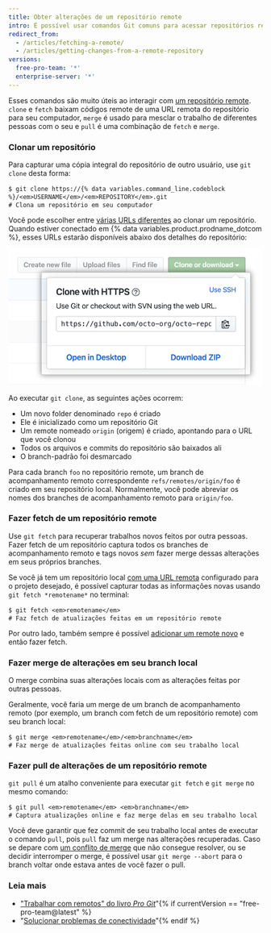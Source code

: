 ```yaml
---
title: Obter alterações de um repositório remote
intro: É possível usar comandos Git comuns para acessar repositórios remotes.
redirect_from:
  - /articles/fetching-a-remote/
  - /articles/getting-changes-from-a-remote-repository
versions:
  free-pro-team: '*'
  enterprise-server: '*'
---
```


Esses comandos são muito úteis ao interagir com [um repositório remote](/articles/about-remote-repositories). `clone` e `fetch` baixam códigos remote de uma URL remota do repositório para seu computador, `merge` é usado para mesclar o trabalho de diferentes pessoas com o seu e `pull` é uma combinação de `fetch` e `merge`.

### Clonar um repositório

Para capturar uma cópia integral do repositório de outro usuário, use `git clone` desta forma:

```shell
$ git clone https://{% data variables.command_line.codeblock %}/<em>USERNAME</em>/<em>REPOSITORY</em>.git
# Clona um repositório em seu computador
```

Você pode escolher entre [várias URLs diferentes](/articles/which-remote-url-should-i-use) ao clonar um repositório. Quando estiver conectado em {% data variables.product.prodname_dotcom %}, esses URLs estarão disponíveis abaixo dos detalhes do repositório:

![Lista de URLs remotas](/assets/images/help/repository/remotes-url.png)

Ao executar `git clone`, as seguintes ações ocorrem:
- Um novo folder denominado `repo` é criado
- Ele é inicializado como um repositório Git
- Um remote nomeado `origin` (origem) é criado, apontando para o URL que você clonou
- Todos os arquivos e commits do repositório são baixados ali
- O branch-padrão foi desmarcado

Para cada branch `foo` no repositório remote, um branch de acompanhamento remoto correspondente `refs/remotes/origin/foo` é criado em seu repositório local. Normalmente, você pode abreviar os nomes dos branches de acompanhamento remoto para `origin/foo`.

### Fazer fetch de um repositório remote

Use `git fetch` para recuperar trabalhos novos feitos por outra pessoas. Fazer fetch de um repositório captura todos os branches de acompanhamento remoto e tags novos *sem* fazer merge dessas alterações em seus próprios branches.

Se você já tem um repositório local [com uma URL remota](/articles/adding-a-remote) configurado para o projeto desejado, é possível capturar todas as informações novas usando `git fetch *remotename*` no terminal:

```shell
$ git fetch <em>remotename</em>
# Faz fetch de atualizações feitas em um repositório remote
```

Por outro lado, também sempre é possível [adicionar um remote novo](/articles/adding-a-remote) e então fazer fetch.

### Fazer merge de alterações em seu branch local

O merge combina suas alterações locais com as alterações feitas por outras pessoas.

Geralmente, você faria um merge de um branch de acompanhamento remoto (por exemplo, um branch com fetch de um repositório remote) com seu branch local:

```shell
$ git merge <em>remotename</em>/<em>branchname</em>
# Faz merge de atualizações feitas online com seu trabalho local
```

### Fazer pull de alterações de um repositório remote

`git pull` é um atalho conveniente para executar `git fetch` e `git merge` no mesmo comando:

```shell
$ git pull <em>remotename</em> <em>branchname</em>
# Captura atualizações online e faz merge delas em seu trabalho local
```

Você deve garantir que fez commit de seu trabalho local antes de executar o comando `pull`, pois `pull` faz um merge nas alterações recuperadas. Caso se depare com [um conflito de merge](/articles/resolving-a-merge-conflict-using-the-command-line) que não consegue resolver, ou se decidir interromper o merge, é possível usar `git merge --abort` para o branch voltar onde estava antes de você fazer o pull.

### Leia mais

- ["Trabalhar com remotos" do livro _Pro Git_](https://git-scm.com/book/en/Git-Basics-Working-with-Remotes)"{% if currentVersion == "free-pro-team@latest" %}
- "[Solucionar problemas de conectividade](/articles/troubleshooting-connectivity-problems)"{% endif %}
